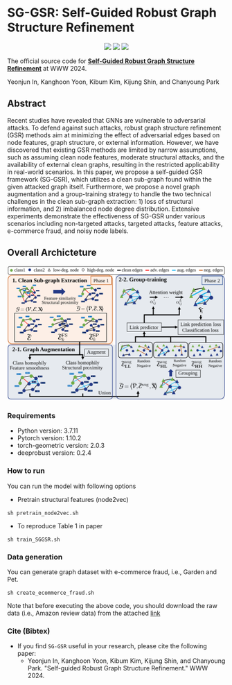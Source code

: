 # SG-GSR: Self-Guided Robust Graph Structure Refinement

<p align="center">   
    <a href="https://pytorch.org/" alt="PyTorch">
      <img src="https://img.shields.io/badge/PyTorch-%23EE4C2C.svg?e&logo=PyTorch&logoColor=white" /></a>
    <a href="https://www2024.thewebconf.org/" alt="Conference">
        <img src="https://img.shields.io/badge/WWW'24-brightgreen" /></a>
    <img src="https://img.shields.io/pypi/l/torch-rechub">
</p>

The official source code for [**Self-Guided Robust Graph Structure Refinement**]() at WWW 2024. 

Yeonjun In, Kanghoon Yoon, Kibum Kim, Kijung Shin, and Chanyoung Park

## Abstract
Recent studies have revealed that GNNs are vulnerable to adversarial attacks. To defend against such attacks, robust graph structure refinement (GSR) methods aim at minimizing the effect of adversarial edges based on node features, graph structure, or external information. However, we have discovered that existing GSR methods are limited by narrow assumptions, such as assuming clean node features, moderate structural attacks, and the availability of external clean graphs, resulting in the restricted applicability in real-world scenarios. In this paper, we propose a self-guided GSR framework (SG-GSR), which utilizes a clean sub-graph found within the given attacked graph itself. Furthermore, we propose a novel graph augmentation and a group-training strategy to handle the two technical challenges in the clean sub-graph extraction: 1) loss of structural information, and 2) imbalanced node degree distribution. Extensive experiments demonstrate the effectiveness of SG-GSR under various scenarios including non-targeted attacks, targeted attacks, feature attacks, e-commerce fraud, and noisy node labels. 


## Overall Archicteture

<img src="architecture.svg" width="700px"></img> 



### Requirements

- Python version: 3.7.11
- Pytorch version: 1.10.2
- torch-geometric version: 2.0.3
- deeprobust version: 0.2.4

### How to run
You can run the model with following options
- Pretrain structural features (node2vec)
```
sh pretrain_node2vec.sh
```

- To reproduce Table 1 in paper
```
sh train_SGGSR.sh
```

### Data generation
You can generate graph dataset with e-commerce fraud, i.e., Garden and Pet.
```
sh create_ecommerce_fraud.sh
```

Note that before executing the above code, you should download the raw data (i.e., Amazon review data) from the attached [link](http://jmcauley.ucsd.edu/data/amazon/links.html)


### Cite (Bibtex)
- If you find ``SG-GSR`` useful in your research, please cite the following paper:
  - Yeonjun In, Kanghoon Yoon, Kibum Kim, Kijung Shin, and Chanyoung Park. "Self-guided Robust Graph Structure Refinement." WWW 2024.
